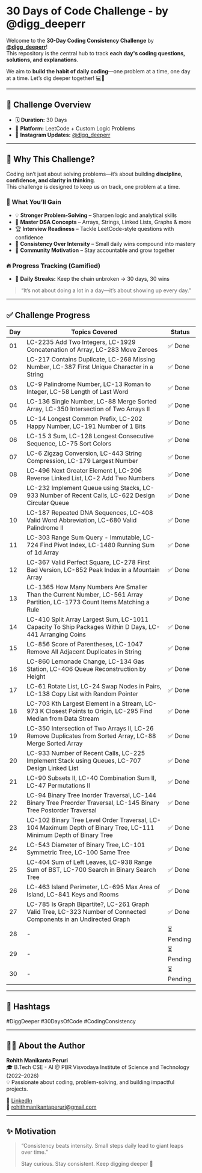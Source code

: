 # 30 Days of Code Challenge - by @digg_deeperr  

Welcome to the **30-Day Coding Consistency Challenge** by **[@digg_deeperr](https://instagram.com/digg_deeperr)**!  
This repository is the central hub to track **each day's coding questions, solutions, and explanations**.  

We aim to **build the habit of daily coding**—one problem at a time, one day at a time. Let’s dig deeper together! 💻🚀  

---

## 📅 Challenge Overview  

- 🗓 **Duration:** 30 Days  
- 📍 **Platform:** LeetCode + Custom Logic Problems  
- 📸 **Instagram Updates:** [@digg_deeperr](https://instagram.com/digg_deeperr)  

---

## 🚀 Why This Challenge?  

Coding isn’t just about solving problems—it’s about building **discipline, confidence, and clarity in thinking**.  
This challenge is designed to keep us on track, one problem at a time.  

### 🌟 What You’ll Gain  
- 💡 **Stronger Problem-Solving** – Sharpen logic and analytical skills  
- 🧩 **Master DSA Concepts** – Arrays, Strings, Linked Lists, Graphs & more  
- 🏆 **Interview Readiness** – Tackle LeetCode-style questions with confidence  
- 🔄 **Consistency Over Intensity** – Small daily wins compound into mastery  
- 🤝 **Community Motivation** – Stay accountable and grow together  

### 🔥 Progress Tracking (Gamified)  
- 📅 **Daily Streaks:** Keep the chain unbroken → 30 days, 30 wins  


> “It’s not about doing a lot in a day—it’s about showing up every day.”  

---

## ✅ Challenge Progress  

| Day | Topics Covered | Status |
|-----|----------------|--------|
| 01  | LC-2235 Add Two Integers, LC-1929 Concatenation of Array, LC-283 Move Zeroes | ✅ Done |
| 02  | LC-217 Contains Duplicate, LC-268 Missing Number, LC-387 First Unique Character in a String | ✅ Done |
| 03  | LC-9 Palindrome Number, LC-13 Roman to Integer, LC-58 Length of Last Word | ✅ Done |
| 04  | LC-136 Single Number, LC-88 Merge Sorted Array, LC-350 Intersection of Two Arrays II | ✅ Done |
| 05  | LC-14 Longest Common Prefix, LC-202 Happy Number, LC-191 Number of 1 Bits | ✅ Done |
| 06  | LC-15 3 Sum, LC-128 Longest Consecutive Sequence, LC-75 Sort Colors | ✅ Done |
| 07  | LC-6 Zigzag Conversion, LC-443 String Compression, LC-179 Largest Number | ✅ Done |
| 08  | LC-496 Next Greater Element I, LC-206 Reverse Linked List, LC-2 Add Two Numbers | ✅ Done |
| 09  | LC-232 Implement Queue using Stacks, LC-933 Number of Recent Calls, LC-622 Design Circular Queue | ✅ Done |
| 10  | LC-187 Repeated DNA Sequences, LC-408 Valid Word Abbreviation, LC-680 Valid Palindrome II | ✅ Done |
| 11  | LC-303 Range Sum Query - Immutable, LC-724 Find Pivot Index, LC-1480 Running Sum of 1d Array | ✅ Done |
| 12  | LC-367 Valid Perfect Square, LC-278 First Bad Version, LC-852 Peak Index in a Mountain Array | ✅ Done |
| 13  | LC-1365 How Many Numbers Are Smaller Than the Current Number, LC-561 Array Partition, LC-1773 Count Items Matching a Rule | ✅ Done |
| 14  | LC-410 Split Array Largest Sum, LC-1011 Capacity To Ship Packages Within D Days, LC-441 Arranging Coins | ✅ Done |
| 15  | LC-856 Score of Parentheses, LC-1047 Remove All Adjacent Duplicates in String | ✅ Done |
| 16  | LC-860 Lemonade Change, LC-134 Gas Station, LC-406 Queue Reconstruction by Height | ✅ Done |
| 17  | LC-61 Rotate List, LC-24 Swap Nodes in Pairs, LC-138 Copy List with Random Pointer | ✅ Done |
| 18  | LC-703 Kth Largest Element in a Stream, LC-973 K Closest Points to Origin, LC-295 Find Median from Data Stream | ✅ Done |
| 19  | LC-350 Intersection of Two Arrays II, LC-26 Remove Duplicates from Sorted Array, LC-88 Merge Sorted Array | ✅ Done |
| 20  | LC-933 Number of Recent Calls, LC-225 Implement Stack using Queues, LC-707 Design Linked List | ✅ Done |
| 21  | LC-90 Subsets II, LC-40 Combination Sum II, LC-47 Permutations II | ✅ Done |
| 22  | LC-94 Binary Tree Inorder Traversal, LC-144 Binary Tree Preorder Traversal, LC-145 Binary Tree Postorder Traversal | ✅ Done |
| 23  | LC-102 Binary Tree Level Order Traversal, LC-104 Maximum Depth of Binary Tree, LC-111 Minimum Depth of Binary Tree | ✅ Done |
| 24  | LC-543 Diameter of Binary Tree, LC-101 Symmetric Tree, LC-100 Same Tree | ✅ Done |
| 25  | LC-404 Sum of Left Leaves, LC-938 Range Sum of BST, LC-700 Search in Binary Search Tree | ✅ Done |
| 26  | LC-463 Island Perimeter, LC-695 Max Area of Island, LC-841 Keys and Rooms | ✅ Done |
| 27  | LC-785 Is Graph Bipartite?, LC-261 Graph Valid Tree, LC-323 Number of Connected Components in an Undirected Graph | ✅ Done |
| 28  | - | ⏳ Pending |
| 29  | - | ⏳ Pending |
| 30  | - | ⏳ Pending |  

---

## 📌 Hashtags  
#DiggDeeper #30DaysOfCode #CodingConsistency  

---

## 👨‍💻 About the Author  

**Rohith Manikanta Peruri**  
🎓 B.Tech CSE - AI @ PBR Visvodaya Institute of Science and Technology (2022–2026)  
💡 Passionate about coding, problem-solving, and building impactful projects.  
  

🔗 [LinkedIn](https://www.linkedin.com/in/rohith-manikanta-peruri-a3323b2b8/)  
📧 [rohithmanikantaperuri@gmail.com](mailto:rohithmanikantaperuri@gmail.com)  

---

## ✨ Motivation  

> “Consistency beats intensity. Small steps daily lead to giant leaps over time.”  
>  
> Stay curious. Stay consistent. Keep digging deeper 🚀  
